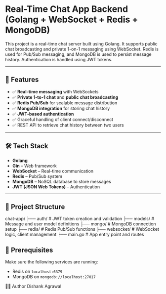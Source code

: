 # Real-Time Chat App Backend (Golang + WebSocket + Redis + MongoDB)

This project is a real-time chat server built using Golang. It supports public chat broadcasting and private 1-on-1 messaging using WebSocket. Redis is used for Pub/Sub messaging, and MongoDB is used to persist message history. Authentication is handled using JWT tokens.

---

## 🚀 Features

- ✅ **Real-time messaging** with WebSockets
- ✅ **Private 1-to-1 chat** and **public chat broadcasting**
- ✅ **Redis Pub/Sub** for scalable message distribution
- ✅ **MongoDB integration** for storing chat history
- ✅ **JWT-based authentication**
- ✅ Graceful handling of client connect/disconnect
- ✅ REST API to retrieve chat history between two users

---

## 🛠️ Tech Stack

- **Golang**
- **Gin** – Web framework
- **WebSocket** – Real-time communication
- **Redis** – Pub/Sub system
- **MongoDB** – NoSQL database to store messages
- **JWT (JSON Web Tokens)** – Authentication

---

## 📁 Project Structure

chat-app/
├── auth/ # JWT token creation and validation
├── models/ # Message and user model definitions
├── mongo/ # MongoDB connection setup
├── redis/ # Redis Pub/Sub functions
├── websocket/ # WebSocket logic, client management
├── main.go # App entry point and routes


## 🔧 Prerequisites

Make sure the following services are running:

- Redis on `localhost:6379`
- MongoDB on `mongodb://localhost:27017`



🙋‍♂️ Author
Dishank Agrawal
